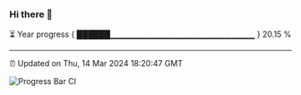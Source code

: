 ### Hi there 👋

⏳ Year progress { ██████▁▁▁▁▁▁▁▁▁▁▁▁▁▁▁▁▁▁▁▁▁▁▁▁ } 20.15 %

---

⏰ Updated on Thu, 14 Mar 2024 18:20:47 GMT

![Progress Bar CI](https://github.com/ZhaoGui/ZhaoGui/workflows/Progress%20Bar%20CI/badge.svg)
